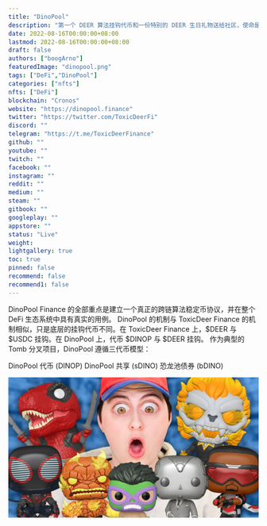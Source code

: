 ```yaml
---
title: "DinoPool"
description: "第一个 DEER 算法挂钩代币和一份特别的 DEER 生日礼物送给社区，使命是为生态系统贡献价值！"
date: 2022-08-16T00:00:00+08:00
lastmod: 2022-08-16T00:00:00+08:00
draft: false
authors: ["boogArno"]
featuredImage: "dinopool.png"
tags: ["DeFi","DinoPool"]
categories: ["nfts"]
nfts: ["DeFi"]
blockchain: "Cronos"
website: "https://dinopool.finance"
twitter: "https://twitter.com/ToxicDeerFi"
discord: ""
telegram: "https://t.me/ToxicDeerFinance"
github: ""
youtube: ""
twitch: ""
facebook: ""
instagram: ""
reddit: ""
medium: ""
steam: ""
gitbook: ""
googleplay: ""
appstore: ""
status: "Live"
weight: 
lightgallery: true
toc: true
pinned: false
recommend: false
recommend1: false
---
```

DinoPool Finance 的全部重点是建立一个真正的跨链算法稳定币协议，并在整个 DeFi 生态系统中具有真实的用例。
DinoPool 的机制与 ToxicDeer Finance 的机制相似，只是底层的挂钩代币不同。在 ToxicDeer Finance 上，$DEER 与 $USDC 挂钩。在 DinoPool 上，代币 $DINOP 与 $DEER 挂钩。
作为典型的 Tomb 分叉项目，DinoPool 遵循三代币模型：

  DinoPool 代币 (DINOP)
  DinoPool 共享 (sDINO)
  恐龙池债券 (bDINO)

![maxresdefault](maxresdefault.jpg)